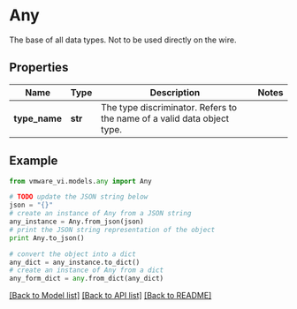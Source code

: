 # Any

The base of all data types. Not to be used directly on the wire. 

## Properties
Name | Type | Description | Notes
------------ | ------------- | ------------- | -------------
**type_name** | **str** | The type discriminator. Refers to the name of a valid data object type.  | 

## Example

```python
from vmware_vi.models.any import Any

# TODO update the JSON string below
json = "{}"
# create an instance of Any from a JSON string
any_instance = Any.from_json(json)
# print the JSON string representation of the object
print Any.to_json()

# convert the object into a dict
any_dict = any_instance.to_dict()
# create an instance of Any from a dict
any_form_dict = any.from_dict(any_dict)
```
[[Back to Model list]](../README.md#documentation-for-models) [[Back to API list]](../README.md#documentation-for-api-endpoints) [[Back to README]](../README.md)


